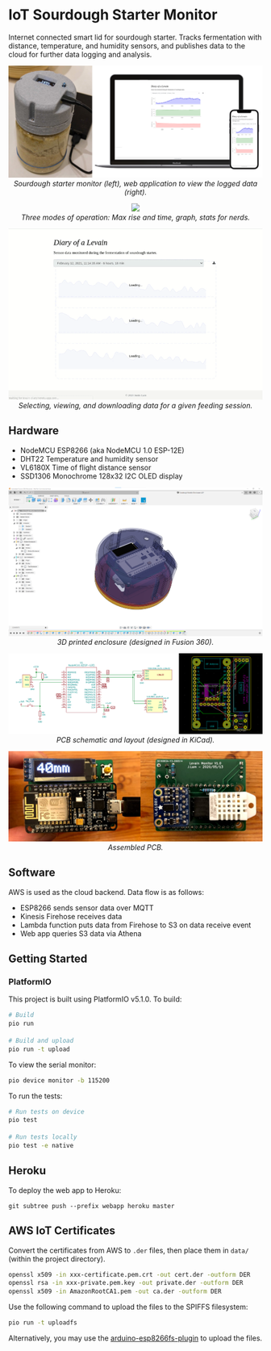 # IoT Sourdough Starter Monitor

Internet connected smart lid for sourdough starter. Tracks fermentation with distance, temperature, and humidity sensors, and publishes data to the cloud for further data logging and analysis.

<p align="center">
    <img src="docs/levain-monitor-combined.png"><br>
    <i>Sourdough starter monitor (left), web application to view the logged data (right).</i>
</p>

<p align="center">
    <img src="docs/jar.gif"><br>
    <i>Three modes of operation: Max rise and time, graph, stats for nerds.</i>
</p>

<p align="center">
    <img src="docs/webapp.gif"><br>
    <i>Selecting, viewing, and downloading data for a given feeding session.</i>
</p>

## Hardware

- NodeMCU ESP8266 (aka NodeMCU 1.0 ESP-12E)
- DHT22 Temperature and humidity sensor
- VL6180X Time of flight distance sensor
- SSD1306 Monochrome 128x32 I2C OLED display

<p align="center">
    <img src="docs/fusion 360.png"><br>
    <i>3D printed enclosure (designed in Fusion 360).</i>
</p>

<p align="center">
    <img src="docs/kicad.png"><br>
    <i>PCB schematic and layout (designed in KiCad).</i>
</p>


<p align="center">
    <img src="docs/pcb.png"><br>
    <i>Assembled PCB.</i>
</p>

## Software

AWS is used as the cloud backend. Data flow is as follows:

- ESP8266 sends sensor data over MQTT
- Kinesis Firehose receives data
- Lambda function puts data from Firehose to S3 on data receive event
- Web app queries S3 data via Athena


## Getting Started

### PlatformIO

This project is built using PlatformIO v5.1.0. To build:

```bash
# Build
pio run

# Build and upload
pio run -t upload
```

To view the serial monitor:

```bash
pio device monitor -b 115200
```

To run the tests:

```bash
# Run tests on device
pio test

# Run tests locally
pio test -e native
```

## Heroku

To deploy the web app to Heroku:

```
git subtree push --prefix webapp heroku master
```

## AWS IoT Certificates

Convert the certificates from AWS to `.der` files, then place them in `data/` (within the project directory).

```bash
openssl x509 -in xxx-certificate.pem.crt -out cert.der -outform DER
openssl rsa -in xxx-private.pem.key -out private.der -outform DER
openssl x509 -in AmazonRootCA1.pem -out ca.der -outform DER
```

Use the following command to upload the files to the SPIFFS filesystem:

```bash
pio run -t uploadfs
```

Alternatively, you may use the [arduino-esp8266fs-plugin](https://github.com/esp8266/arduino-esp8266fs-plugin) to upload the files.
